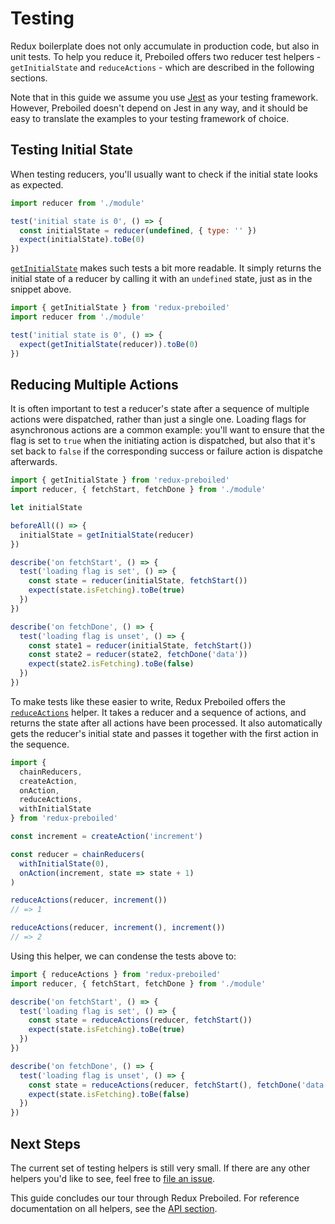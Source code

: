 # Testing

Redux boilerplate does not only accumulate in production code, but also in unit
tests. To help you reduce it, Preboiled offers two reducer test helpers -
`getInitialState` and `reduceActions` - which are described in the following
sections.

Note that in this guide we assume you use [Jest][jest] as your testing
framework. However, Preboiled doesn't depend on Jest in any way, and it should
be easy to translate the examples to your testing framework of choice.

## Testing Initial State

When testing reducers, you'll usually want to check if the initial state looks
as expected.

```js
import reducer from './module'

test('initial state is 0', () => {
  const initialState = reducer(undefined, { type: '' })
  expect(initialState).toBe(0)
})
```

[`getInitialState`](../api/getInitialState.md) makes such tests a bit more
readable. It simply returns the initial state of a reducer by calling it with an
`undefined` state, just as in the snippet above.

```js
import { getInitialState } from 'redux-preboiled'
import reducer from './module'

test('initial state is 0', () => {
  expect(getInitialState(reducer)).toBe(0)
})
```

## Reducing Multiple Actions

It is often important to test a reducer's state after a sequence of multiple
actions were dispatched, rather than just a single one. Loading flags for
asynchronous actions are a common example: you'll want to ensure that the flag
is set to `true` when the initiating action is dispatched, but also that it's
set back to `false` if the corresponding success or failure action is dispatche
afterwards.

```js
import { getInitialState } from 'redux-preboiled'
import reducer, { fetchStart, fetchDone } from './module'

let initialState

beforeAll(() => {
  initialState = getInitialState(reducer)
})

describe('on fetchStart', () => {
  test('loading flag is set', () => {
    const state = reducer(initialState, fetchStart())
    expect(state.isFetching).toBe(true)
  })
})

describe('on fetchDone', () => {
  test('loading flag is unset', () => {
    const state1 = reducer(initialState, fetchStart())
    const state2 = reducer(state2, fetchDone('data'))
    expect(state2.isFetching).toBe(false)
  })
})
```

To make tests like these easier to write, Redux Preboiled offers the
[`reduceActions`](../api/reduceActions.md) helper. It takes a reducer and a
sequence of actions, and returns the state after all actions have been
processed. It also automatically gets the reducer's initial state and passes it
together with the first action in the sequence.

```js
import {
  chainReducers,
  createAction,
  onAction,
  reduceActions,
  withInitialState
} from 'redux-preboiled'

const increment = createAction('increment')

const reducer = chainReducers(
  withInitialState(0),
  onAction(increment, state => state + 1)
)

reduceActions(reducer, increment())
// => 1

reduceActions(reducer, increment(), increment())
// => 2
```

Using this helper, we can condense the tests above to:

```js
import { reduceActions } from 'redux-preboiled'
import reducer, { fetchStart, fetchDone } from './module'

describe('on fetchStart', () => {
  test('loading flag is set', () => {
    const state = reduceActions(reducer, fetchStart())
    expect(state.isFetching).toBe(true)
  })
})

describe('on fetchDone', () => {
  test('loading flag is unset', () => {
    const state = reduceActions(reducer, fetchStart(), fetchDone('data'))
    expect(state.isFetching).toBe(false)
  })
})
```

## Next Steps

The current set of testing helpers is still very small. If there are any other
helpers you'd like to see, feel free to [file an issue][new-issue].

This guide concludes our tour through Redux Preboiled. For reference
documentation on all helpers, see the [API section](../api/README.md).

[jest]: https://jestjs.io/
[new-issue]: https://github.com/denisw/redux-preboiled/issues/new
